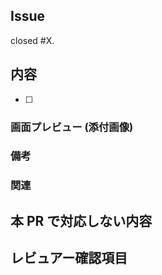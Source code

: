## Issue

closed #X.

## 内容

- [ ]

### 画面プレビュー (添付画像)

### 備考

### 関連

## 本 PR で対応しない内容

## レビュアー確認項目
